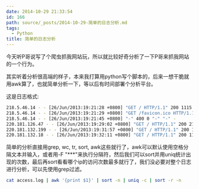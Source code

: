 ```yaml
---
date: 2014-10-29 21:33:54
id: 166
path: source/_posts/2014-10-29-简单的日志分析.md
tags:
  - Python
title: 简单的日志分析
---
```


今天听P哥说写了个爬虫抓我网站玩，所以就比较好奇分析了一下P哥来抓我网站的一个行为。

其实听着分析很高端的样子，本来我打算用python写个脚本的，后来一想干脆就用awk算了，也就简单分析一下，等以后有时间部署个分析平台。

这是日志格式:

``` bash
218.5.46.14 - - [26/Jun/2013:19:21:28 +0800] "GET / HTTP/1.1" 200 1115 "-" "Mozilla/5.0 (Windows NT 6.1) AppleWebKit/537.1 (KHTML, like Gecko) Chrome/21.0.1180.89 Safari/537.1" -
218.5.46.14 - - [26/Jun/2013:19:21:29 +0800] "GET /favicon.ico HTTP/1.1" 404 564 "-" "Mozilla/5.0 (Windows NT 6.1) AppleWebKit/537.1 (KHTML, like Gecko) Chrome/21.0.1180.89 Safari/537.1" -
218.5.46.14 - - [26/Jun/2013:19:21:45 +0800] "-" 400 0 "-" "-" -
220.181.126.47 - - [26/Jun/2013:19:29:02 +0800] "GET / HTTP/1.1" 200 2197 "http://koudaic.com/" "Mozilla/4.0 (compatible; MSIE 8.0; Windows NT 6.1; Trident/4.0; SLCC2; .NET CLR 2.0.50727; .NET CLR 3.5.30729; .NET CLR 3.0.30729; Media Center PC 6.0; Tablet PC 2.0)" -
220.181.132.199 - - [26/Jun/2013:19:31:57 +0800] "GET / HTTP/1.1" 200 1115 "-" "Mozilla/5.0 (X11; Linux x86_64) AppleWebKit/536.11 (KHTML, like Gecko) DumpRenderTree/0.0.0.0 Safari/536.11" -
220.181.132.18 - - [26/Jun/2013:19:32:11 +0800] "GET / HTTP/1.1" 200 1115 "-" "Mozilla/5.0 (X11; Linux x86_64) AppleWebKit/536.11 (KHTML, like Gecko) DumpRenderTree/0.0.0.0 Safari/536.11" -
```

简单的分析直接用grep, wc, tr, sort, awk这些就行了，awk可以默认使用空格分隔文本并输入，或者用-F "***"来执行分隔符，然后我们可以sort并用uniq统计出现的次数，最后再sort看看哪个ip的访问次数最多就行了，我们没必要对整个日志进行分析，可以先使用grep过滤。

``` bash
cat access.log | awk '{print $1}' | sort -n | uniq -c | sort -r -n
```